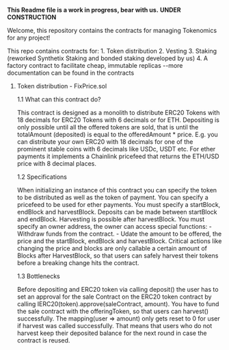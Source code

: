 **This Readme file is a work in progress, bear with us.**
**UNDER CONSTRUCTION**

Welcome, this repository contains the contracts for managing Tokenomics for any project!

  This repo contains contracts for:
    1. Token distribution
    2. Vesting
    3. Staking (reworked Synthetix Staking and bonded staking developed by us)
    4. A factory contract to facilitate cheap, immutable replicas
   --more documentation can be found in the contracts
   
1. Token distribution - FixPrice.sol

    1.1 What can this contract do?
    
      This contract is designed as a monolith to distribute ERC20 Tokens with 18 decimals for ERC20 Tokens with 6 decimals or for ETH.
      Depositing is only possible until all the offered tokens are sold, that is until the totalAmount (deposited) is equal to the offeredAmount * price.
      E.g. you can distribute your own ERC20 with 18 decimals for one of the prominent stable coins with 6 decimals like USDc, USDT etc.
      For ether payments it implements a Chainlink pricefeed that returns the ETH/USD price with 8 decimal places.
      
    1.2 Specifications
    
      When initializing an instance of this contract you can specify the token to be distributed as well as the token of payment.
      You can specify a pricefeed to be used for ether payments.
      You must specify a startBlock, endBlock and harvestBlock. Deposits can be made between startBlock and endBlock. Harvesting is possible after harvestBlock.
      You must specify an owner address, the owner can access special functions:
        - Withdraw funds from the contract.
        - Udate the amount to be offered, the price and the startBlock, endBlock and harvestBlock.
          Critical actions like changing the price and blocks are only callable a certain amount of Blocks after HarvestBlock, so that users can safely harvest
          their tokens before a breaking change hits the contract.
          
    1.3 Bottlenecks
    
      Before depositing and ERC20 token via calling deposit() the user has to set an approval for the sale Contract on the ERC20 token contract
      by calling IERC20(token).approve(saleContract, amount).
      You have to fund the sale contract with the offeringToken, so that users can harvest() successfully.
      The mapping(user => amount) only gets reset to 0 for user if harvest was called successfully. That means that users who do not harvest keep their deposited balance
      for the next round in case the contract is reused.
     
      
      
